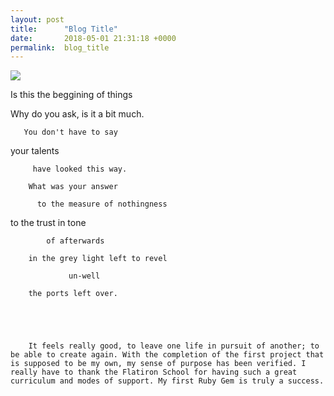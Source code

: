 ```yaml
---
layout: post
title:      "Blog Title"
date:       2018-05-01 21:31:18 +0000
permalink:  blog_title
---
```



![](https://lh3.googleusercontent.com/-IjGNBHZqg6E/WZOfzYtq-gI/AAAAAAABHQA/zU3WJhSSUUEGvzxazI3qyIoyFpkZcxMmwCE0YBhgL/s2048/Screen%2BShot%2B2017-08-12%2Bat%2B7.40.17%2BPM.png)


Is this the beggining of things 

Why do you ask, is it a bit much.

       You don't have to say 

your talents 

         have looked this way.
				 
		What was your answer
		
		  to the measure of nothingness
			
to the trust in tone

            of afterwards
						
		in the grey light left to revel
		
		         un-well
		
		the ports left over.
		
		
		
		
		
		It feels really good, to leave one life in pursuit of another; to be able to create again. With the completion of the first project that is supposed to be my own, my sense of purpose has been verified. I really have to thank the Flatiron School for having such a great curriculum and modes of support. My first Ruby Gem is truly a success. 
				
			
	




